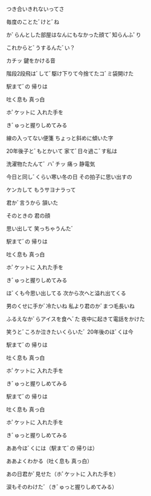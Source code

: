 つき合いきれないってさ

毎度のことたﾞけとﾞね

かﾞらんとした部屋はなんにもなかった顔てﾞ知らんふﾟり

これからとﾞうするんたﾞい？

カチッ  鍵をかける音

階段2段飛はﾞしてﾞ駆け下りて今捨てたコﾞミ袋開けた

駅まてﾞの  帰りは

吐く息も  真っ白

ホﾟケットに  入れた手を

きﾞゅっと握りしめてみる

線の入ってない便箋  ちょっと斜めに傾いた字

20年後子とﾞもとかいて  家てﾞ日々過こﾞす私は

洗濯物たたんてﾞ  ハﾟチッ  痛っ  静電気

今日と同しﾞくらい寒い冬の日  その拍子に思い出すの

ケンカして  もうサヨナラって

君かﾞ言うから  頷いた

そのときの  君の顔

思い出して  笑っちゃうんたﾞ

駅まてﾞの  帰りは

吐く息も  真っ白

ホﾟケットに  入れた手を

きﾞゅっと握りしめてみる

ほﾞくも今思い出してる  次から次へと溢れ出てくる

男のくせに手かﾞ冷たいね  私より君のかﾞまつ毛長いね

ふるえなかﾞらアイスを食へﾞた  夜中に起きて電話をかけた

笑うとﾞころか泣きたいくらいたﾞ  20年後のほﾞくは今

駅まてﾞの  帰りは

吐く息も  真っ白

ホﾟケットに  入れた手を

きﾞゅっと握りしめてみる

駅まてﾞの  帰りは

吐く息も  真っ白

ホﾟケットに  入れた手を

きﾞゅっと握りしめてみる

ああ今ほﾞくには（駅まてﾞの  帰りは）

ああよくわかる（吐く息も  真っ白）

あの日君かﾞ見せた（ホﾟケットに  入れた手を）

涙もそのわけたﾞ（きﾞゅっと握りしめてみる）
